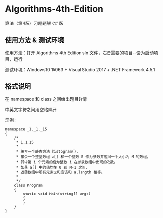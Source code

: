 # Algorithms-4th-Edition

算法（第4版）习题题解 C# 版

## 使用方法 & 测试环境

使用方法：打开 Algorithms 4th Edition.sln 文件，右击需要的项目--设为启动项目，运行

测试环境：Windows10 15063 + Visual Studio 2017 + .NET Framework 4.5.1  

## 格式说明

在 namespace 和 class 之间给出题目详情

中英文字符之间用空格隔开

示例：

    namespace _1._1._15  
    {  
        /*  
         * 1.1.15  
         *   
         * 编写一个静态方法 histogram()，  
         * 接受一个整型数组 a[] 和一个整数 M 作为参数并返回一个大小为 M 的数组，  
         * 其中第 i 个元素的值为整数 i 在参数数组中出现的次数。  
         * 如果 a[] 中的值均在 0 到 M-1 之间，  
         * 返回数组中所有元素之和应该和 a.length 相等。  
         *   
         */  
        class Program  
        {  
            static void Main(string[] args)  
            {  
            }  
        }  
    }  
